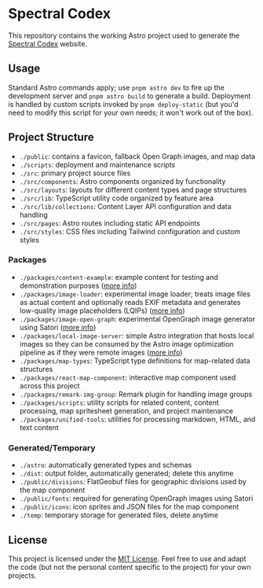 # Spectral Codex

This repository contains the working Astro project used to generate the [Spectral Codex](https://spectralcodex.com) website.

## Usage

Standard Astro commands apply; use `pnpm astro dev` to fire up the development server and `pnpm astro build` to generate a build. Deployment is handled by custom scripts invoked by `pnpm deploy-static` (but you'd need to modify this script for your own needs; it won't work out of the box).

## Project Structure

- `./public`: contains a favicon, fallback Open Graph images, and map data
- `./scripts`: deployment and maintenance scripts
- `./src`: primary project source files
- `./src/components`: Astro components organized by functionality
- `./src/layouts`: layouts for different content types and page structures
- `./src/lib`: TypeScript utility code organized by feature area
- `./src/lib/collections`: Content Layer API configuration and data handling
- `./src/pages`: Astro routes including static API endpoints
- `./src/styles`: CSS files including Tailwind configuration and custom styles

### Packages

- `./packages/content-example`: example content for testing and demonstration purposes ([more info](./packages/content-example/readme.md))
- `./packages/image-loader`: experimental image loader; treats image files as actual content and optionally reads EXIF metadata and generates low-quality image placeholders (LQIPs) ([more info](./packages/image-loader/readme.md))
- `./packages/image-open-graph`: experimental OpenGraph image generator using Satori ([more info](./packages/image-open-graph/readme.md))
- `./packages/local-image-server`: simple Astro integration that hosts local images so they can be consumed by the Astro image optimization pipeline as if they were remote images ([more info](./packages/local-image-server/readme.md))
- `./packages/map-types`: TypeScript type definitions for map-related data structures
- `./packages/react-map-component`: interactive map component used across this project
- `./packages/remark-img-group`: Remark plugin for handling image groups
- `./packages/scripts`: utility scripts for related content, content processing, map spritesheet generation, and project maintenance
- `./packages/unified-tools`: utilities for processing markdown, HTML, and text content

### Generated/Temporary

- `./astro`: automatically generated types and schemas
- `./dist`: output folder, automatically generated; delete this anytime
- `./public/divisions`: FlatGeobuf files for geographic divisions used by the map component
- `./public/fonts`: required for generating OpenGraph images using Satori
- `./public/icons`: icon sprites and JSON files for the map component
- `./temp`: temporary storage for generated files, delete anytime

## License

This project is licensed under the [MIT License](./LICENSE). Feel free to use and adapt the code (but not the personal content specific to the project) for your own projects.
